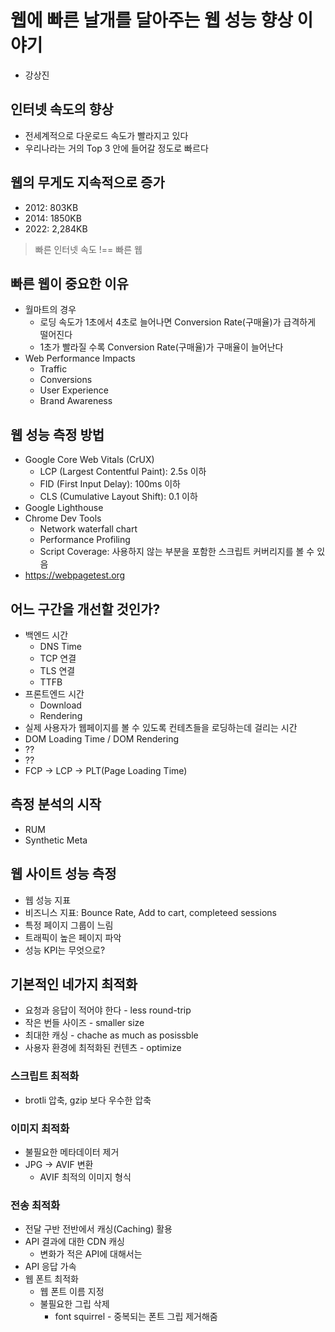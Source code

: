 # 웹에 빠른 날개를 달아주는 웹 성능 향상 이야기
- 강상진

## 인터넷 속도의 향상
- 전세계적으로 다운로드 속도가 빨라지고 있다
- 우리나라는 거의 Top 3 안에 들어갈 정도로 빠르다

## 웹의 무게도 지속적으로 증가
- 2012: 803KB
- 2014: 1850KB
- 2022: 2,284KB

> 빠른 인터넷 속도 !== 빠른 웹

## 빠른 웹이 중요한 이유
- 월마트의 경우
   - 로딩 속도가 1초에서 4초로 늘어나면 Conversion Rate(구매율)가 급격하게 떨어진다
   - 1초가 빨라질 수록 Conversion Rate(구매율)가 구매율이 늘어난다
- Web Performance Impacts
   - Traffic
   - Conversions
   - User Experience
   - Brand Awareness

## 웹 성능 측정 방법
- Google Core Web Vitals (CrUX)
   - LCP (Largest Contentful Paint): 2.5s 이하
   - FID (First Input Delay): 100ms 이하
   - CLS (Cumulative Layout Shift): 0.1 이하
- Google Lighthouse
- Chrome Dev Tools
   - Network waterfall chart
   - Performance Profiling
   - Script Coverage: 사용하지 않는 부분을 포함한 스크립트 커버리지를 볼 수 있음
- https://webpagetest.org

## 어느 구간을 개선할 것인가?
- 백엔드 시간
   - DNS Time
   - TCP 연결
   - TLS 연결
   - TTFB
- 프론트엔드 시간
   - Download
   - Rendering
- 실제 사용자가 웹페이지를 볼 수 있도록 컨테츠들을 로딩하는데 걸리는 시간
- DOM Loading Time / DOM Rendering
- ??
- ??
- FCP -> LCP -> PLT(Page Loading Time)

## 측정 분석의 시작
- RUM
- Synthetic Meta

## 웹 사이트 성능 측정
- 웹 성능 지표
- 비즈니스 지표: Bounce Rate, Add to cart, completeed sessions
- 특정 페이지 그룹이 느림
- 트래픽이 높은 페이지 파악
- 성능 KPI는 무엇으로?

## 기본적인 네가지 최적화
- 요청과 응답이 적어야 한다 - less round-trip
- 작은 번들 사이즈 - smaller size
- 최대한 캐싱 - chache as much as posissble
- 사용자 환경에 최적화된 컨텐츠 - optimize

### 스크립트 최적화
- brotli 압축, gzip 보다 우수한 압축

### 이미지 최적화
- 불필요한 메타데이터 제거
- JPG -> AVIF 변환
   - AVIF 최적의 이미지 형식

### 전송 최적화
- 전달 구반 전반에서 캐싱(Caching) 활용
- API 결과에 대한 CDN 캐싱
   - 변화가 적은 API에 대해서는
- API 응답 가속
- 웹 폰트 최적화
   - 웹 폰트 이름 지정
   - 불필요한 그립 삭제
      - font squirrel - 중복되는 폰트 그립 제거해줌
